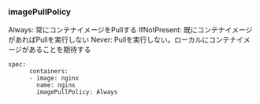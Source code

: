 ### imagePullPolicy

Always: 常にコンテナイメージをPullする
IfNotPresent: 既にコンテナイメージがあればPullを実行しない
Never: Pullを実行しない。ローカルにコンテナイメージがあることを期待する

```
spec:
      containers:
      - image: nginx
        name: nginx
        imagePullPolicy: Always
```
